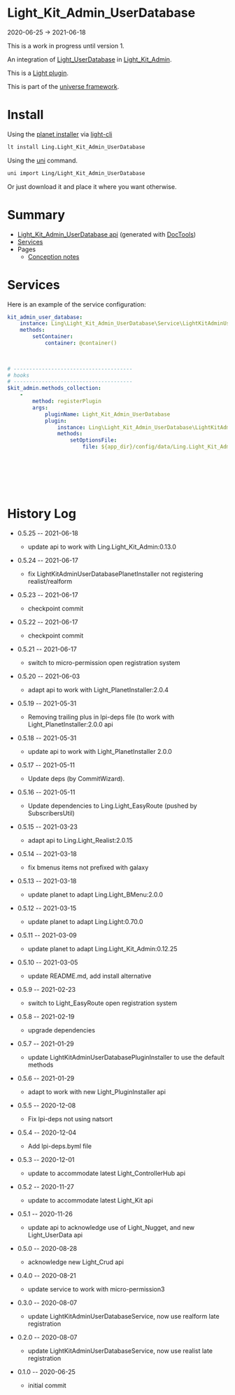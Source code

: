 Light_Kit_Admin_UserDatabase
===========
2020-06-25 -> 2021-06-18


This is a work in progress until version 1.


An integration of [Light_UserDatabase](https://github.com/lingtalfi/Light_UserDatabase) in  [Light_Kit_Admin](https://github.com/lingtalfi/Light_Kit_Admin). 


This is a [Light plugin](https://github.com/lingtalfi/Light/blob/master/doc/pages/plugin.md).

This is part of the [universe framework](https://github.com/karayabin/universe-snapshot).


Install
==========
Using the [planet installer](https://github.com/lingtalfi/Light_PlanetInstaller) via [light-cli](https://github.com/lingtalfi/Light_Cli)
```bash
lt install Ling.Light_Kit_Admin_UserDatabase
```

Using the [uni](https://github.com/lingtalfi/universe-naive-importer) command.
```bash
uni import Ling/Light_Kit_Admin_UserDatabase
```

Or just download it and place it where you want otherwise.






Summary
===========
- [Light_Kit_Admin_UserDatabase api](https://github.com/lingtalfi/Light_Kit_Admin_UserDatabase/blob/master/doc/api/Ling/Light_Kit_Admin_UserDatabase.md) (generated with [DocTools](https://github.com/lingtalfi/DocTools))
- [Services](#services)
- Pages
    - [Conception notes](https://github.com/lingtalfi/Light_Kit_Admin_UserDatabase/blob/master/doc/pages/conception-notes.md)






Services
=========


Here is an example of the service configuration:

```yaml
kit_admin_user_database: 
    instance: Ling\Light_Kit_Admin_UserDatabase\Service\LightKitAdminUserDatabaseService
    methods: 
        setContainer: 
            container: @container()
        
    

# --------------------------------------
# hooks
# --------------------------------------
$kit_admin.methods_collection: 
    - 
        method: registerPlugin
        args: 
            pluginName: Light_Kit_Admin_UserDatabase
            plugin: 
                instance: Ling\Light_Kit_Admin_UserDatabase\LightKitAdminPlugin\Generated\LightKitAdminUserDatabaseLkaPlugin
                methods: 
                    setOptionsFile: 
                        file: ${app_dir}/config/data/Ling.Light_Kit_Admin_UserDatabase/Ling.Light_Kit_Admin/lka-options.generated.byml
                    
                
            
        
    
    
```



History Log
=============


- 0.5.25 -- 2021-06-18

    - update api to work with Ling.Light_Kit_Admin:0.13.0
  
- 0.5.24 -- 2021-06-17

    - fix LightKitAdminUserDatabasePlanetInstaller not registering realist/realform
  
- 0.5.23 -- 2021-06-17

    - checkpoint commit
  
- 0.5.22 -- 2021-06-17

    - checkpoint commit
  
- 0.5.21 -- 2021-06-17

    - switch to micro-permission open registration system
  
- 0.5.20 -- 2021-06-03

    - adapt api to work with Light_PlanetInstaller:2.0.4
  
- 0.5.19 -- 2021-05-31

    - Removing trailing plus in lpi-deps file (to work with Light_PlanetInstaller:2.0.0 api

- 0.5.18 -- 2021-05-31

    - update api to work with Light_PlanetInstaller 2.0.0
  
- 0.5.17 -- 2021-05-11

    - Update deps (by CommitWizard).

- 0.5.16 -- 2021-05-11

    - Update dependencies to Ling.Light_EasyRoute (pushed by SubscribersUtil)

- 0.5.15 -- 2021-03-23

    - adapt api to Ling.Light_Realist:2.0.15

- 0.5.14 -- 2021-03-18

    - fix bmenus items not prefixed with galaxy
  
- 0.5.13 -- 2021-03-18

    - update planet to adapt Ling.Light_BMenu:2.0.0
  
- 0.5.12 -- 2021-03-15

    - update planet to adapt Ling.Light:0.70.0

- 0.5.11 -- 2021-03-09

    - update planet to adapt Ling.Light_Kit_Admin:0.12.25
  
- 0.5.10 -- 2021-03-05

    - update README.md, add install alternative

- 0.5.9 -- 2021-02-23

  - switch to Light_EasyRoute open registration system

- 0.5.8 -- 2021-02-19

    - upgrade dependencies

- 0.5.7 -- 2021-01-29

    - update LightKitAdminUserDatabasePluginInstaller to use the default methods
  
- 0.5.6 -- 2021-01-29

    - adapt to work with new Light_PluginInstaller api
  
- 0.5.5 -- 2020-12-08

    - Fix lpi-deps not using natsort

- 0.5.4 -- 2020-12-04

    - Add lpi-deps.byml file

- 0.5.3 -- 2020-12-01

    - update to accommodate latest Light_ControllerHub api
    
- 0.5.2 -- 2020-11-27

    - update to accommodate latest Light_Kit api
    
- 0.5.1 -- 2020-11-26

    - update api to acknowledge use of Light_Nugget, and new Light_UserData api
    
- 0.5.0 -- 2020-08-28

    - acknowledge new Light_Crud api  
    
- 0.4.0 -- 2020-08-21

    - update service to work with micro-permission3
    
- 0.3.0 -- 2020-08-07

    - update LightKitAdminUserDatabaseService, now use realform late registration
    
- 0.2.0 -- 2020-08-07

    - update LightKitAdminUserDatabaseService, now use realist late registration

- 0.1.0 -- 2020-06-25

    - initial commit